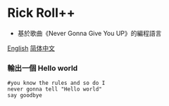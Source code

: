 # Rick Roll++
- 基於歌曲《Never Gonna Give You UP》的編程語言

[English](README.md) [简体中文](README_zh_cn.md)

### 輸出一個 Hello world
```
#you know the rules and so do I
never gonna tell "Hello world"
say goodbye
```
